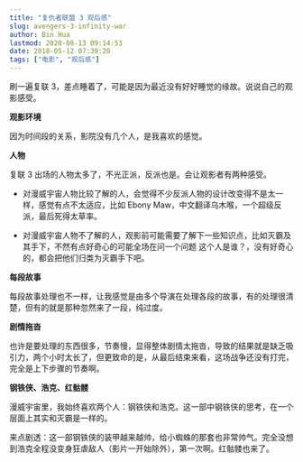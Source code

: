 ```yaml
---
title: "复仇者联盟 3 观后感"
slug: avengers-3-infinity-war
author: Bin Hua
lastmod: 2020-08-13 09:14:53
date: 2018-05-12 07:39:20
tags: ["电影", "观后感"]
---
```


刷一遍复联 3，差点睡着了，可能是因为最近没有好好睡觉的缘故。说说自己的观影感受。

**观影环境**

因为时间段的关系，影院没有几个人，是我喜欢的感觉。

**人物**

复联 3 出场的人物太多了，不光正派，反派也是。会让观影者有两种感受。

- 对漫威宇宙人物比较了解的人，会觉得不少反派人物的设计改变得不是太一样，感觉有点不太适应，比如 Ebony Maw，中文翻译乌木喉，一个超级反派，最后死得太草率。 
 
- 对漫威宇宙人物不了解的人，观影前可能需要了解下一些知识点，比如灭霸及其手下，不然有点好奇心的可能全场在问一个问题 这个人是谁？，没有好奇心的，都会把他们归类为灭霸手下吧。 

**每段故事**

每段故事处理也不一样，让我感觉是由多个导演在处理各段的故事，有的处理很清楚，但有的就是那种忽然来了一段，纯过度。

**剧情拖沓**

也许是要处理的东西很多，节奏慢，显得整体剧情太拖沓，导致的结果就是缺乏吸引力，两个小时太长了，但更致命的是，从最后结束来看，这场战争还没有打完，完全是上下步骤的节奏啊。

**钢铁侠、浩克、红骷髅**

漫威宇宙里，我始终喜欢两个人：钢铁侠和浩克。这一部中钢铁侠的思考，在一个层面上其实和灭霸是一样的。

来点剧透：这一部钢铁侠的装甲越来越帅，给小蜘蛛的那套也非常帅气。完全没想到浩克全程没变身狂虐敌人（影片一开始除外），第一次啊。红骷髅也来了。